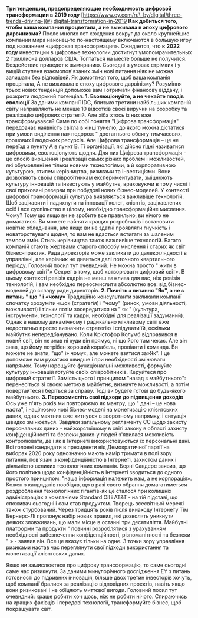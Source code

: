 **Три тенденции, предопределяющие**
**необходимость цифровой трансформации в**
**2019 году**
[https://www.ey.com/ru\_by/digital/three-trends-driving-](#)
[digital-transformation-in-2019](#)
**Как добиться того, чтобы ваша компания процветала, а не**
**выживала в эпоху цифрового дарвинизма?**
После многих лет хождения вокруг да около крупнейшие
компании мира наконец-то по-настоящему включаются в большую
игру под названием «цифровая трансформация». Ожидается, что **к**
**2022 году** инвестиции в
цифровые технологии достигнут
умопомрачительных 2 триллиона долларов США.
Топтаться на месте больше не получится. Бездействие приведет
к вымиранию. Сьогодні в умовах стрімких і у вищій
ступеня взаємопов'язаних змін нові питання ніяк не можна
залишати без відповідей. Як домогтися того, щоб ваша компанія
процвітала, А не виживала в епоху цифрового дарвінізму?
Розуміння трьох нових тенденцій допоможе вам і отримати
фінансову віддачу, і розкрити людський потенціал.
**1. Еволюціонуйте, а не чекайте плодів еволюції**
За даними компанії IDC, близько третини найбільших компаній
світу направляють не менше 10 відсотків своєї виручки на
розробку та реалізацію цифрових стратегій. Але хіба хтось із
них вже трансформувався?
Саме по собі поняття "Цифрова трансформація" передбачає
наявність світла в кінці тунелю, до якого можна дістатися при
умови виділення на» подорож " достатнього обсягу
тимчасових, грошових і людських ресурсів. Але Цифрова
трансформація – це не переїзд з пункту A в пункт B.
Ті організації, які дійсно гідні називатися
цифровими, еволюціонують щодня. Для них Цифрова
трансформація - це спосіб вирішення і реалізації самих різних
проблем і можливостей, які обумовлені не тільки новими
технологіями, а й корпоративною культурою, стилем керівництва,
ризиками та інвестиціями. Вони дозволяють своїм співробітникам
експериментувати, зміцнюють культуру інновацій та інвестують
у майбутнє, враховуючи в тому числі і свої приховані резерви при
побудові нових бізнес-моделей.
У контексті цифрової трансформації культура виявляється
важливіше технологій. Щоб зацікавити
і
надихнути на
інновації колег, клієнтів, зацікавлених осіб і все суспільство
в цілому, необхідно трансформаційне мислення. Чому?
Тому що якщо ви не зробите все правильно, ви нічого не
домагатися. Ви можете найняти кращих розробників і встановити
новітнє обладнання, але якщо ви не здатні проявляти гнучкість
і новаторствувати щодня, то вам не вдасться встигати за
шаленим темпом змін.
Стиль керівництва також важливіше технологій. Багато компаній
стають жертвами старого способу мислення і старих як світ
бізнес-практик. Рада директорів може закликати до
далекоглядності в управлінні, але керівник не дивиться далі
поточного квартального періоду.
Головний посил тут очевидний. Не можна просто " жити в
цифровому світі"» Секрет в тому, щоб «створювати цифровий світ». В
цьому контексті ревізія кадрів не менш важлива для вас, ніж ревізія
технологій, і вам необхідно переосмислити абсолютно все: від
бізнес-моделей до складу ради директорів.
**2. Почніть з питання "Як", а не з питань " що " і**
**«чому»**
Традиційно консультанти закликали компанії спочатку
зрозуміти «що» (стратегія) і "чому" (ринок, умови діяльності,
можливості) і тільки потім зосередитися на " як " (культура,
інструменти, технології та кадри, необхідні для реалізації
задуманий). Однак в нашому динамічному і радикально
мінливому світі вже недостатньо просто визначити стратегію і
слідувати їй, оскільки майбутнє непередбачувано.
Коли Крістофор Колумб відправився в новий світ, він не знав
ні куди він прямує, ні що його там чекає. Але він знав, що йому
потрібен хороший корабель, провіанти і команда. Ви можете не знати,
"що" і» чому«, але можете взятися за»Як". І це допоможе вам
рухатися швидше і при необхідності змінювати напрямок.
Тому нарощуйте функціональні можливості, формуйте культуру
інновацій готуйте своїх співробітників. Керуйтеся про цифровий стратегії. Замість цього і принципом "назад з майбутнього": перенесіться зі своєю метою в
майбутнє, визначте можливості, а потім повертайтеся і беріться за справу.
Тоді ви будете готові до будь-якого майбутнього.
**3. Переосмисліть свої підходи до підвищення доходів**
Ось уже п'ять років ми повторюємо як мантру, що " дані – це
нова нафта", і націлюємо нові бізнес-моделі на монетизацію
клієнтських даних, однак маятник вже хитнувся в зворотному
напрямку, і ситуація швидко змінюється.
Завдяки загальному регламенту ЄС щодо захисту персональних
даних - найжорсткішому в світі закону в області захисту
конфіденційності та безпеки даних-у людей з'явилася
можливість контролювати, де і як в Інтернеті використовуються
їх персональні дані.
Всі головні кандидати в президенти від Демократичної
партії на виборах 2020 року однозначно мають намір тримати в полі
зору питання, пов'язані з конфіденційністю в Інтернеті,
захистом даних і діяльністю великих технологічних
компанія. Берні Сандерс заявив, що його політика щодо
конфіденційність в Інтернеті зводиться до одного простого
принципом: "наша інформація належить нам, а не
корпорація». Кожен з кандидатів пообіцяв, що в разі
свого обрання домагатиметься роздроблення технологічних
гігантів-як це сталося при колишніх адміністраціях з
компаніями Standard Oil і AT&T - на тій підставі, що
споживач сьогодні і сам став продуктом.
Творець всесвітньої мережі також стурбований. Через тридцять
років після винаходу Інтернету Тім Бернерс-Лі пропонує набір нових правил, які дозволять уникнути деяких зловживань, що мали місце в останні три десятиліття.
Майбутні платформи та продукти " повинні розроблятися з урахуванням
необхідності забезпечення конфіденційності, різноманітності та
безпеки " » - заявив він.
Все це вказує тільки на одне. З точки зору управління
ризиками настав час переглянути свої підходи
використання та монетизації клієнтських даних.

Якщо ви замислюєтеся про цифрову трансформацію, то саме
сьогодні саме час ризикнути. За даними минулорічного
дослідження EY з питань готовності до підривних інновацій,
більше двох третин інвесторів хочуть, щоб компанії бралися за
реалізацію відповідних проектів, навіть якщо вони ризиковані
і не обіцяють миттєвої вигоди.
Головний посил тут очевидний: краще робити хоч щось, ніж
не робити нічого. Спираючись на кращих фахівців і передові
технології, трансформуйте бізнес, щоб покращувати світ.
